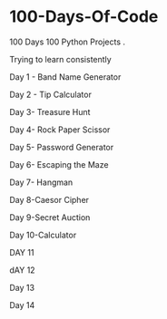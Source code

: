 # 100-Days-Of-Code
100 Days 100 Python Projects .

Trying to learn consistently

Day 1 - Band Name Generator 

Day 2 - Tip Calculator 

Day 3- Treasure Hunt

Day 4- Rock Paper Scissor 

Day 5- Password Generator 

Day 6- Escaping the Maze

Day 7- Hangman

Day 8-Caesor Cipher

Day 9-Secret Auction

Day 10-Calculator

DAY 11

dAY 12

Day 13

Day 14
